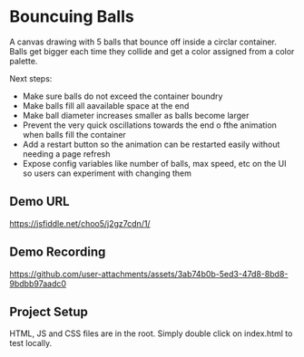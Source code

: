 # Bouncuing Balls

A canvas drawing with 5 balls that bounce off inside a circlar container. Balls get bigger each time they collide and get a color assigned from a color palette.

Next steps:
* Make sure balls do not exceed the container boundry
* Make balls fill all aavailable space at the end
* Make ball diameter increases smaller as balls become larger
* Prevent the very quick oscillations towards the end o fthe animation when balls fill the container
* Add a restart button so the animation can be restarted easily without needing a page refresh
* Expose config variables like number of balls, max speed, etc on the UI so users can experiment with changing them

## Demo URL
https://jsfiddle.net/choo5/j2gz7cdn/1/

## Demo Recording
https://github.com/user-attachments/assets/3ab74b0b-5ed3-47d8-8bd8-9bdbb97aadc0

## Project Setup
HTML, JS and CSS files are in the root. Simply double click on index.html to test locally.
